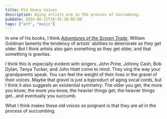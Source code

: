 ```yaml
---
title: Old Heavy Voices
description: Aging artists are in the process of succumbing.
pubDate: 2024-06-22T10:45:38-05:00
tags: ["art", "music"]
---
```


In one of his books, I think [_Adventures of the Screen Trade_](https://bookshop.org/p/books/adventures-in-the-screen-trade-a-personal-view-of-hollywood-and-screenwriting-william-goldman/10978223), William Goldman laments the tendency of artists' abilities to deteriorate as they get older. But I think artists also gain something as they get older, and that something is gravitas.

I think this is especially evident with singers. John Prine, Johnny Cash, Bob Dylan, Tanya Tucker, and John Hiatt come to mind. They sing the way your grandparents speak. You can feel the weight of their lives in the gravel of their voices. Maybe that gravel is just a byproduct of aging vocal cords, but I think it also suggests an existential symmetry: The older you get, the more you know; the more you know, the heavier things get; the heavier things get...and eventually you succumb.

What I think makes these old voices so poignant is that they are all in the process of succumbing.

